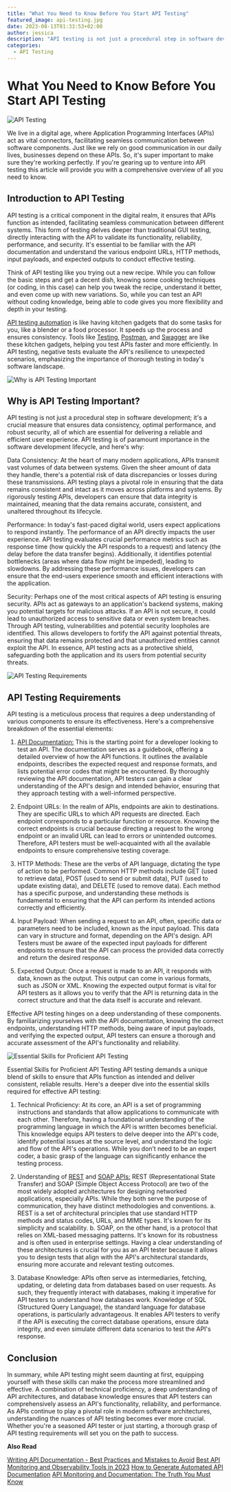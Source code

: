 ```yaml
---
title: "What You Need to Know Before You Start API Testing"
featured_image: api-testing.jpg
date: 2023-08-13T01:33:53+02:00
author: jessica
description: "API testing is not just a procedural step in software development; it’s a crucial measure that ensures data consistency, optimal performance, and robust security"
categories:
  - API Testing
---
```


# What You Need to Know Before You Start API Testing

![API Testing](api-testing.jpg)

We live in a digital age, where Application Programming Interfaces (APIs) act as vital connectors, facilitating seamless communication between software components. Just like we rely on good communication in our daily lives, businesses depend on these APIs. So, it's super important to make sure they're working perfectly. If you're gearing up to venture into API testing this article will provide you with a comprehensive overview of all you need to know.

## Introduction to API Testing

API testing is a critical component in the digital realm, it ensures that APIs function as intended, facilitating seamless communication between different systems. This form of testing delves deeper than traditional GUI testing, directly interacting with the API to validate its functionality, reliability, performance, and security. It's essential to be familiar with the API documentation and understand the various endpoint URLs, HTTP methods, input payloads, and expected outputs to conduct effective testing.

Think of API testing like you trying out a new recipe. While you can follow the basic steps and get a decent dish, knowing some cooking techniques (or coding, in this case) can help you tweak the recipe, understand it better, and even come up with new variations. So, while you can test an API without coding knowledge, being able to code gives you more flexibility and depth in your testing.

[API testing automation](https://apitoolkit.io/blog/api-testing-automation/) is like having kitchen gadgets that do some tasks for you, like a blender or a food processor. It speeds up the process and ensures consistency. Tools like [Testing,](https://usetestkit.com) [Postman,](https://www.postman.com/) and [Swagger](https://swagger.io/) are like these kitchen gadgets, helping you test APIs faster and more efficiently.
In API testing, negative tests evaluate the API's resilience to unexpected scenarios, emphasizing the importance of thorough testing in today's software landscape.

![Why is API Testing Important](why-api-testing-is-important.png)

## Why is API Testing Important?

API testing is not just a procedural step in software development; it's a crucial measure that ensures data consistency, optimal performance, and robust security, all of which are essential for delivering a reliable and efficient user experience. API testing is of paramount importance in the software development lifecycle, and here's why:

Data Consistency: At the heart of many modern applications, APIs transmit vast volumes of data between systems. Given the sheer amount of data they handle, there's a potential risk of data discrepancies or losses during these transmissions. API testing plays a pivotal role in ensuring that the data remains consistent and intact as it moves across platforms and systems. By rigorously testing APIs, developers can ensure that data integrity is maintained, meaning that the data remains accurate, consistent, and unaltered throughout its lifecycle.

Performance: In today's fast-paced digital world, users expect applications to respond instantly. The performance of an API directly impacts the user experience. API testing evaluates crucial performance metrics such as response time (how quickly the API responds to a request) and latency (the delay before the data transfer begins). Additionally, it identifies potential bottlenecks (areas where data flow might be impeded), leading to slowdowns. By addressing these performance issues, developers can ensure that the end-users experience smooth and efficient interactions with the application.

Security: Perhaps one of the most critical aspects of API testing is ensuring security. APIs act as gateways to an application's backend systems, making you potential targets for malicious attacks. If an API is not secure, it could lead to unauthorized access to sensitive data or even system breaches. Through API testing, vulnerabilities and potential security loopholes are identified. This allows developers to fortify the API against potential threats, ensuring that data remains protected and that unauthorized entities cannot exploit the API. In essence, API testing acts as a protective shield, safeguarding both the application and its users from potential security threats.

![API Testing Requirements](api-testing-requirements.png)

## API Testing Requirements

API testing is a meticulous process that requires a deep understanding of various components to ensure its effectiveness. Here's a comprehensive breakdown of the essential elements:

1. [API Documentation:](https://apitoolkit.io/blog/api-documentation-and-observability-the-truth-you-must-know/) This is the starting point for a developer looking to test an API. The documentation serves as a guidebook, offering a detailed overview of how the API functions. It outlines the available endpoints, describes the expected request and response formats, and lists potential error codes that might be encountered. By thoroughly reviewing the API documentation, API testers can gain a clear understanding of the API's design and intended behavior, ensuring that they approach testing with a well-informed perspective.

2. Endpoint URLs: In the realm of APIs, endpoints are akin to destinations. They are specific URLs to which API requests are directed. Each endpoint corresponds to a particular function or resource. Knowing the correct endpoints is crucial because directing a request to the wrong endpoint or an invalid URL can lead to errors or unintended outcomes. Therefore, API testers must be well-acquainted with all the available endpoints to ensure comprehensive testing coverage.

3. HTTP Methods: These are the verbs of API language, dictating the type of action to be performed. Common HTTP methods include GET (used to retrieve data), POST (used to send or submit data), PUT (used to update existing data), and DELETE (used to remove data). Each method has a specific purpose, and understanding these methods is fundamental to ensuring that the API can perform its intended actions correctly and efficiently.

4. Input Payload: When sending a request to an API, often, specific data or parameters need to be included, known as the input payload. This data can vary in structure and format, depending on the API's design. API Testers must be aware of the expected input payloads for different endpoints to ensure that the API can process the provided data correctly and return the desired response.

5. Expected Output: Once a request is made to an API, it responds with data, known as the output. This output can come in various formats, such as JSON or XML. Knowing the expected output format is vital for API testers as it allows you to verify that the API is returning data in the correct structure and that the data itself is accurate and relevant.

Effective API testing hinges on a deep understanding of these components. By familiarizing yourselves with the API documentation, knowing the correct endpoints, understanding HTTP methods, being aware of input payloads, and verifying the expected output, API testers can ensure a thorough and accurate assessment of the API's functionality and reliability.

![Essential Skills for Proficient API Testing](essential-skills-for-proficient-api-testing.png)

Essential Skills for Proficient API Testing
API testing demands a unique blend of skills to ensure that APIs function as intended and deliver consistent, reliable results. Here's a deeper dive into the essential skills required for effective API testing:

1. Technical Proficiency: At its core, an API is a set of programming instructions and standards that allow applications to communicate with each other. Therefore, having a foundational understanding of the programming language in which the API is written becomes beneficial. This knowledge equips API testers to delve deeper into the API's code, identify potential issues at the source level, and understand the logic and flow of the API's operations. While you don’t need to be an expert coder, a basic grasp of the language can significantly enhance the testing process.

2. Understanding of [REST](https://apitoolkit.io/blog/what-are-rest-apis/) and [SOAP APIs:](https://apitoolkit.io/blog/everything-about-soap-apis/) REST (Representational State Transfer) and SOAP (Simple Object Access Protocol) are two of the most widely adopted architectures for designing networked applications, especially APIs. While they both serve the purpose of communication, they have distinct methodologies and conventions.
   a. REST is a set of architectural principles that use standard HTTP methods and status codes, URLs, and MIME types. It's known for its simplicity and scalability.
   b. SOAP, on the other hand, is a protocol that relies on XML-based messaging patterns. It's known for its robustness and is often used in enterprise settings.
   Having a clear understanding of these architectures is crucial for you as an API tester because it allows you to design tests that align with the API's architectural standards, ensuring more accurate and relevant testing outcomes.

3. Database Knowledge: APIs often serve as intermediaries, fetching, updating, or deleting data from databases based on user requests. As such, they frequently interact with databases, making it imperative for API testers to understand how databases work. Knowledge of SQL (Structured Query Language), the standard language for database operations, is particularly advantageous. It enables API testers to verify if the API is executing the correct database operations, ensure data integrity, and even simulate different data scenarios to test the API's response.

## Conclusion

In summary, while API testing might seem daunting at first, equipping yourself with these skills can make the process more streamlined and effective. A combination of technical proficiency, a deep understanding of API architectures, and database knowledge ensures that API testers can comprehensively assess an API's functionality, reliability, and performance. As APIs continue to play a pivotal role in modern software architectures, understanding the nuances of API testing becomes ever more crucial. Whether you're a seasoned API tester or just starting, a thorough grasp of API testing requirements will set you on the path to success.

**Also Read**

[Writing API Documentation - Best Practices and Mistakes to Avoid](https://apitoolkit.io/blog/writing-api-documentation/)
[Best API Monitoring and Observability Tools in 2023](https://apitoolkit.io/blog/best-api-monitoring-and-observability-tools/)
[How to Generate Automated API Documentation](https://apitoolkit.io/blog/writing-api-documentation/)
[API Monitoring and Documentation: The Truth You Must Know](https://apitoolkit.io/blog/api-documentation-and-observability-the-truth-you-must-know/)

